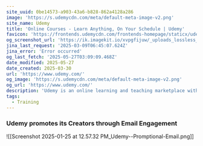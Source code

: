 ```yaml
---
site_uuid: 0be14573-a903-43a6-b828-862a4128a286
image: 'https://s.udemycdn.com/meta/default-meta-image-v2.png'
site_name: Udemy
title: 'Online Courses - Learn Anything, On Your Schedule | Udemy'
favicon: 'https://frontends.udemycdn.com/frontends-homepage/staticx/udemy/images/v8/favicon-32x32.png'
og_screenshot_url: 'https://ik.imagekit.io/xvpgfijuw/_uploads_lossless_screenshots_20250527_Udemy_og_screenshot.jpeg'
jina_last_request: '2025-03-09T06:45:07.624Z'
jina_error: 'Error occurred'
og_last_fetch: '2025-05-27T03:09:09.468Z'
date_modified: 2025-05-27
date_created: 2025-03-30
url: 'https://www.udemy.com/'
og_image: 'https://s.udemycdn.com/meta/default-meta-image-v2.png'
og_url: 'https://www.udemy.com/'
description: 'Udemy is an online learning and teaching marketplace with over 250,000 courses and 80 million students. Learn programming, marketing, data science and more.'
tags:
  - Training
---
```


### Udemy promotes its Creators through Email Engagement
![[Screenshot 2025-01-25 at 12.57.32 PM_Udemy--Promptional-Email.png]]
